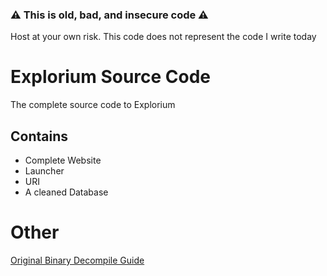 
### ⚠ This is old, bad, and insecure code ⚠️
Host at your own risk. This code does not represent the code I write today

# Explorium Source Code
The complete source code to Explorium

## Contains
- Complete Website
- Launcher
- URI 
- A cleaned Database

# Other
[Original Binary Decompile Guide](#)
